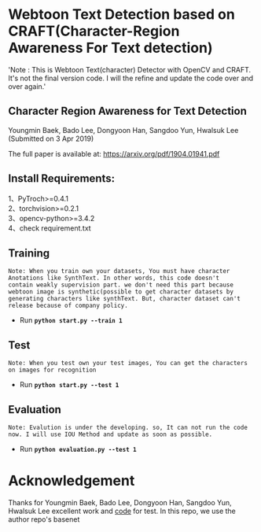 # Webtoon Text Detection based on CRAFT(Character-Region Awareness For Text detection)

'Note : This is Webtoon Text(character) Detector with OpenCV and CRAFT. It's not the final version code. I will the refine and update the code over and over again.'

## Character Region Awareness for Text Detection
Youngmin Baek, Bado Lee, Dongyoon Han, Sangdoo Yun, Hwalsuk Lee
(Submitted on 3 Apr 2019)

The full paper is available at: https://arxiv.org/pdf/1904.01941.pdf                                                         

## Install Requirements:                                                                                                        
1、PyTroch>=0.4.1                                                                                                                             
2、torchvision>=0.2.1 			                                                    																			                             
3、opencv-python>=3.4.2                                                                                                       
4、check requirement.txt                                                                                                                                                                                 
## Training 
`Note: When you train own your datasets, You must have character Anotations like SynthText. In other words, this code doesn't          contain weakly supervision part. we don't need this part because webtoon image is synthetic(possible to get character datasets by generating characters like synthText. But, character dataset can't release because of company policy.`                                         
- Run **`python start.py --train 1`**

## Test
`Note: When you test own your test images, You can get the characters on images for recognition`

- Run **`python start.py --test 1`**

## Evaluation
`Note: Evalution is under the developing. so, It can not run the code now. I will use IOU Method and update as soon as possible.`

- Run **`python evaluation.py --test 1`**
                                                    

# Acknowledgement
Thanks for Youngmin Baek, Bado Lee, Dongyoon Han, Sangdoo Yun, Hwalsuk Lee excellent work and [code](https://github.com/clovaai/CRAFT-pytorch) for test. In this repo, we use the author repo's basenet

